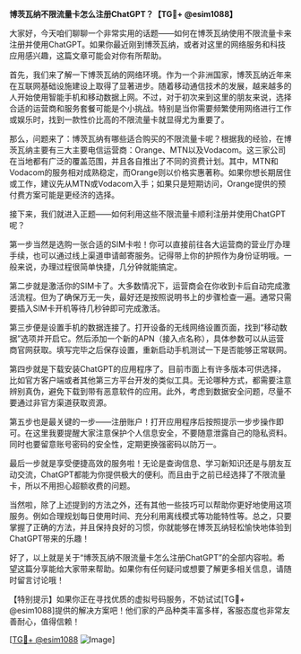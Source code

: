 **博茨瓦纳不限流量卡怎么注册ChatGPT？【TG💪+ @esim1088】**

大家好，今天咱们聊聊一个非常实用的话题——如何在博茨瓦纳使用不限流量卡来注册并使用ChatGPT。如果你最近刚到博茨瓦纳，或者对这里的网络服务和科技应用感兴趣，这篇文章可能会对你有所帮助。

首先，我们来了解一下博茨瓦纳的网络环境。作为一个非洲国家，博茨瓦纳近年来在互联网基础设施建设上取得了显著进步。随着移动通信技术的发展，越来越多的人开始使用智能手机和移动数据上网。不过，对于初次来到这里的朋友来说，选择合适的运营商和服务套餐可能是个小挑战。特别是当你需要频繁使用网络进行工作或娱乐时，找到一款性价比高的不限流量卡就显得尤为重要了。

那么，问题来了：博茨瓦纳有哪些适合购买的不限流量卡呢？根据我的经验，在博茨瓦纳主要有三大主要电信运营商：Orange、MTN以及Vodacom。这三家公司在当地都有广泛的覆盖范围，并且各自推出了不同的资费计划。其中，MTN和Vodacom的服务相对成熟稳定，而Orange则以价格实惠著称。如果你想长期居住或工作，建议先从MTN或Vodacom入手；如果只是短期访问，Orange提供的预付费方案可能是更经济的选择。

接下来，我们就进入正题——如何利用这些不限流量卡顺利注册并使用ChatGPT呢？

第一步当然是选购一张合适的SIM卡啦！你可以直接前往各大运营商的营业厅办理手续，也可以通过线上渠道申请邮寄服务。记得带上你的护照作为身份证明哦。一般来说，办理过程很简单快捷，几分钟就能搞定。

第二步就是激活你的SIM卡了。大多数情况下，运营商会在你收到卡后自动完成激活流程。但为了确保万无一失，最好还是按照说明书上的步骤检查一遍。通常只需要插入SIM卡开机等待几秒钟即可完成激活。

第三步便是设置手机的数据连接了。打开设备的无线网络设置页面，找到“移动数据”选项并开启它。然后添加一个新的APN（接入点名称），具体参数可以从运营商官网获取。填写完毕之后保存设置，重新启动手机测试一下是否能够正常联网。

第四步就是下载安装ChatGPT的应用程序了。目前市面上有许多版本可供选择，比如官方客户端或者其他第三方平台开发的类似工具。无论哪种方式，都需要注意辨别真伪，避免下载到带有恶意软件的应用。此外，考虑到数据安全问题，尽量不要通过非官方渠道获取资源。

第五步也是最关键的一步——注册账户！打开应用程序后按照提示一步步操作即可。在这里我要提醒大家注意保护个人信息安全，不要随意泄露自己的隐私资料。同时也要留意账号密码的安全性，定期更换强密码以防万一。

最后一步就是享受便捷高效的服务啦！无论是查询信息、学习新知识还是与朋友互动交流，ChatGPT都能为你提供极大的便利。而且由于之前已经选择了不限流量卡，所以不用担心超额收费的问题。

当然啦，除了上述提到的方法之外，还有其他一些技巧可以帮助你更好地使用这项服务。例如合理规划每日使用时间、充分利用离线模式等功能特性等。总之，只要掌握了正确的方法，并且保持良好的习惯，你就能够在博茨瓦纳轻松愉快地体验到ChatGPT带来的乐趣！

好了，以上就是关于“博茨瓦纳不限流量卡怎么注册ChatGPT”的全部内容啦。希望这篇分享能给大家带来帮助。如果你有任何疑问或想要了解更多相关信息，请随时留言讨论哦！

【特别提示】如果你正在寻找优质的虚拟号码服务，不妨试试[TG💪+ @esim1088]提供的解决方案吧！他们家的产品种类丰富多样，客服态度也非常友善耐心，值得信赖！

[[TG💪+ @esim1088](https://t.me/s/esim1088) ![Image](https://i.postimg.cc/4NQfJmqS/Snipaste-2025-05-13-00-14-12.png)]